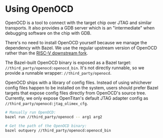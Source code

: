 # Using OpenOCD

OpenOCD is a tool to connect with the target chip over JTAG and similar transports.
It also provides a GDB server which is an "intermediate" when debugging software on the chip with GDB.

There's no need to install OpenOCD yourself because we manage the dependency with Bazel.
We use the regular upstream version of OpenOCD rather than the [RISC-V downstream fork](https://github.com/riscv/riscv-openocd).

The Bazel-built OpenOCD binary is exposed as a Bazel target: `//third_party/openocd:openocd_bin`.
It's not directly runnable, so we provide a runnable wrapper: `//third_party/openocd`.

OpenOCD ships with a library of config files.
Instead of using whichever config files happen to be installed on the system, users should prefer Bazel targets that expose config files directly from OpenOCD's source tree.
Currently, we only expose OpenTitan's default JTAG adapter config as `//third_party/openocd:jtag_olimex_cfg`.

```sh
# Manually run OpenOCD:
bazel run //third_party/openocd -- arg1 arg2

# Get the path of the OpenOCD binary:
bazel outquery //third_party/openocd:openocd_bin
```
